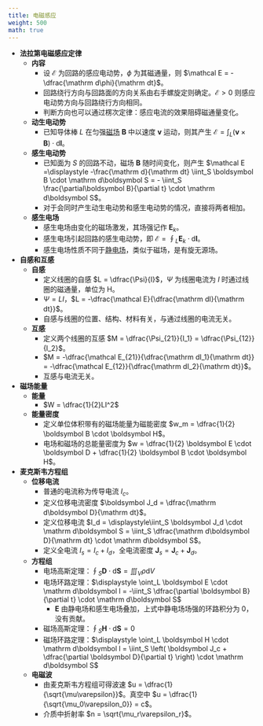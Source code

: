 ```yaml
---
title: 电磁感应
weight: 500
math: true
---
```


- **法拉第电磁感应定律**
    - **内容**
        - 设 $\mathcal E$ 为回路的感应电动势，$\phi$ 为其磁通量，则 $\mathcal E = -\dfrac{\mathrm d\phi}{\mathrm dt}$。
        - 回路绕行方向与回路面的方向关系由右手螺旋定则确定。$\mathcal E>0$ 则感应电动势方向与回路绕行方向相同。
        - 判断方向也可以通过楞次定律：感应电流的效果阻碍磁通量变化。
    - **动生电动势**
        - 已知导体棒 $L$ 在匀强[磁场](/notes/docs/physics/electromagnetism/magnetic-field) $\boldsymbol B$ 中以速度 $\boldsymbol v$ 运动，则其产生 $\mathcal E = \displaystyle\int_L (\boldsymbol v \times \boldsymbol B) \cdot \mathrm d\boldsymbol l$。
    - **感生电动势**
        - 已知面为 $S$ 的回路不动，磁场 $\boldsymbol B$ 随时间变化，则产生 $\mathcal E =\displaystyle -\frac{\mathrm d}{\mathrm dt} \iint_S \boldsymbol B \cdot \mathrm d\boldsymbol S = - \iint_S \frac{\partial\boldsymbol B}{\partial t} \cdot \mathrm d\boldsymbol S$。
        - 对于会同时产生动生电动势和感生电动势的情况，直接将两者相加。
    - **感生电场**
        - 感生电场由变化的磁场激发，其场强记作 $\boldsymbol E_k$。
        - 感生电场引起回路的感生电动势，即 $\mathcal E = \displaystyle\oint_L \boldsymbol E_k \cdot \mathrm d\boldsymbol l$。
        - 感生电场性质不同于[静电场](/notes/docs/physics/electromagnetism/electrostatic-field)，类似于磁场，是有旋无源场。
- **自感和互感**
    - **自感**
        - 定义线圈的自感 $L = \dfrac{\Psi}{I}$，$\Psi$ 为线圈电流为 $I$ 时通过线圈的磁通量，单位为 $\mathrm H$。
        - $\Psi = LI$，$L = -\dfrac{\mathcal E}{\dfrac{\mathrm dI}{\mathrm dt}}$。
        - 自感与线圈的位置、结构、材料有关，与通过线圈的电流无关。
    - **互感**
        - 定义两个线圈的互感 $M = \dfrac{\Psi_{21}}{I_1} = \dfrac{\Psi_{12}}{I_2}$。
        - $M = -\dfrac{\mathcal E_{21}}{\dfrac{\mathrm dI_1}{\mathrm dt}} = -\dfrac{\mathcal E_{12}}{\dfrac{\mathrm dI_2}{\mathrm dt}}$。
        - 互感与电流无关。
- **磁场能量**
    - **能量**
        - $W = \dfrac{1}{2}LI^2$
    - **能量密度**
        - 定义单位体积带有的磁场能量为磁能密度 $w_m = \dfrac{1}{2} \boldsymbol B \cdot \boldsymbol H$。
        - 电场和磁场的总能量密度为 $w = \dfrac{1}{2} \boldsymbol E \cdot \boldsymbol D + \dfrac{1}{2} \boldsymbol B \cdot \boldsymbol H$。
- **麦克斯韦方程组**
    - **位移电流**
        - 普通的电流称为传导电流 $I_c$。
        - 定义位移电流密度 $\boldsymbol J_d = \dfrac{\mathrm d\boldsymbol D}{\mathrm dt}$。
        - 定义位移电流 $I_d = \displaystyle\iint_S \boldsymbol J_d \cdot \mathrm d\boldsymbol S = \iint_S \dfrac{\mathrm d\boldsymbol D}{\mathrm dt} \cdot \mathrm d\boldsymbol S$。
        - 定义全电流 $I_s = I_c + I_d$，全电流密度 $\boldsymbol J_s = \boldsymbol J_c + \boldsymbol J_d$。
    - **方程组**
        - 电场高斯定理：$\displaystyle \oint_S \boldsymbol D \cdot \mathrm d\boldsymbol S = \iiint_V \rho \mathrm dV$
        - 电场环路定理：$\displaystyle \oint_L \boldsymbol E \cdot \mathrm d\boldsymbol l = -\iint_S \dfrac{\partial \boldsymbol B}{\partial t} \cdot \mathrm d\boldsymbol S$
            - $\boldsymbol E$ 由静电场和感生电场叠加，上式中静电场场强的环路积分为 $0$，没有贡献。
        - 磁场高斯定理：$\displaystyle \oint_S \boldsymbol H \cdot \mathrm d\boldsymbol S = 0$
        - 磁场环路定理：$\displaystyle \oint_L \boldsymbol H \cdot \mathrm d\boldsymbol l = \iint_S \left( \boldsymbol J_c + \dfrac{\partial \boldsymbol D}{\partial t} \right) \cdot \mathrm d\boldsymbol S$
    - **电磁波**
        - 由麦克斯韦方程组可得波速 $u = \dfrac{1}{\sqrt{\mu\varepsilon}}$。真空中 $u = \dfrac{1}{\sqrt{\mu_0\varepsilon_0}} = c$。
        - 介质中折射率 $n = \sqrt{\mu_r\varepsilon_r}$。
